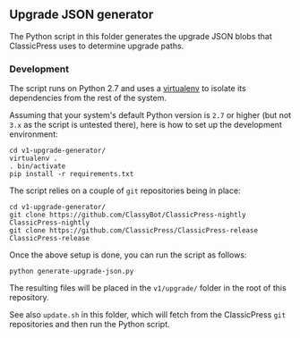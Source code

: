 ## Upgrade JSON generator

The Python script in this folder generates the upgrade JSON blobs that
ClassicPress uses to determine upgrade paths.

### Development

The script runs on Python 2.7 and uses a
[virtualenv](https://virtualenv.pypa.io/en/stable/)
to isolate its dependencies from the rest of the system.

Assuming that your system's default Python version is `2.7` or higher (but not
`3.x` as the script is untested there), here is how to set up the development
environment:

```
cd v1-upgrade-generator/
virtualenv .
. bin/activate
pip install -r requirements.txt
```

The script relies on a couple of `git` repositories being in place:

```
cd v1-upgrade-generator/
git clone https://github.com/ClassyBot/ClassicPress-nightly ClassicPress-nightly
git clone https://github.com/ClassicPress/ClassicPress-release ClassicPress-release
```

Once the above setup is done, you can run the script as follows:

```
python generate-upgrade-json.py
```

The resulting files will be placed in the `v1/upgrade/` folder in the root of
this repository.

See also `update.sh` in this folder, which will fetch from the ClassicPress
`git` repositories and then run the Python script.
